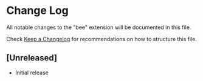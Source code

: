 # Change Log

All notable changes to the "bee" extension will be documented in this file.

Check [Keep a Changelog](http://keepachangelog.com/) for recommendations on how to structure this file.

## [Unreleased]

- Initial release